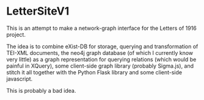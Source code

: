 # LetterSiteV1

This is an attempt to make a network-graph interface for the Letters of 1916 project.

The idea is to combine eXist-DB for storage, querying and transformation of TEI-XML documents, the neo4j graph database (of which I currently know very little) as a graph representation for querying relations (which would be painful in XQuery), some client-side graph library (probably Sigma.js), and stitch it all together with the Python Flask library and some client-side javascript.

This is probably a bad idea.